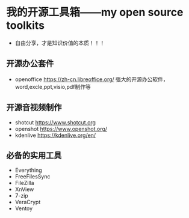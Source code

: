 # 我的开源工具箱——my open source toolkits
- 自由分享，才是知识价值的本质！！！

## 开源办公套件
- openoffice https://zh-cn.libreoffice.org/ 强大的开源办公软件，word,excle,ppt,visio,pdf制作等
## 开源音视频制作
- shotcut https://www.shotcut.org
- openshot https://www.openshot.org/
- kdenlive https://kdenlive.org/en/
## 必备的实用工具
- Everything
- FreeFilesSync
- FileZilla
- XnView
- 7-zip
- VeraCrypt
- Ventoy
